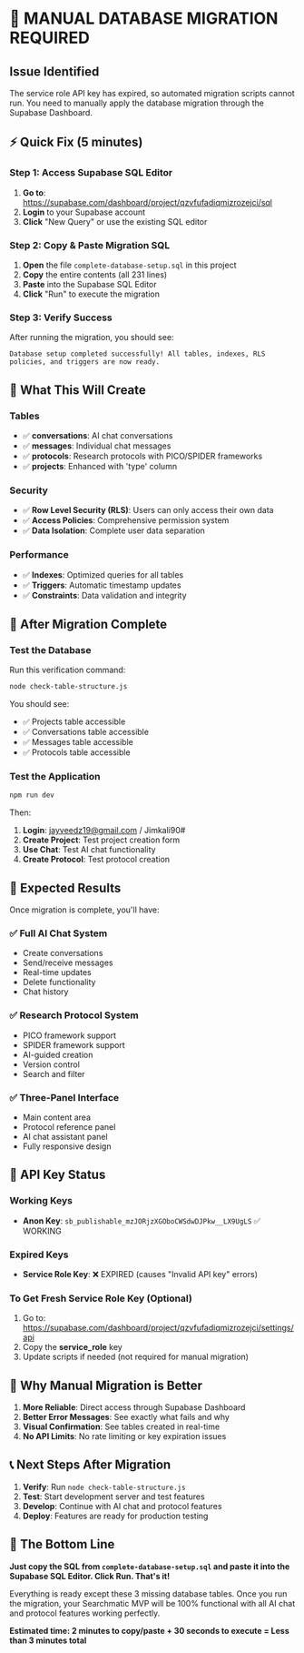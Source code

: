 # 🚨 MANUAL DATABASE MIGRATION REQUIRED

## Issue Identified
The service role API key has expired, so automated migration scripts cannot run. You need to manually apply the database migration through the Supabase Dashboard.

## ⚡ Quick Fix (5 minutes)

### Step 1: Access Supabase SQL Editor
1. **Go to**: https://supabase.com/dashboard/project/qzvfufadiqmizrozejci/sql
2. **Login** to your Supabase account
3. **Click** "New Query" or use the existing SQL editor

### Step 2: Copy & Paste Migration SQL
1. **Open** the file `complete-database-setup.sql` in this project
2. **Copy** the entire contents (all 231 lines)
3. **Paste** into the Supabase SQL Editor
4. **Click** "Run" to execute the migration

### Step 3: Verify Success
After running the migration, you should see:
```
Database setup completed successfully! All tables, indexes, RLS policies, and triggers are now ready.
```

## 🎯 What This Will Create

### Tables
- ✅ **conversations**: AI chat conversations
- ✅ **messages**: Individual chat messages  
- ✅ **protocols**: Research protocols with PICO/SPIDER frameworks
- ✅ **projects**: Enhanced with 'type' column

### Security
- ✅ **Row Level Security (RLS)**: Users can only access their own data
- ✅ **Access Policies**: Comprehensive permission system
- ✅ **Data Isolation**: Complete user data separation

### Performance
- ✅ **Indexes**: Optimized queries for all tables
- ✅ **Triggers**: Automatic timestamp updates
- ✅ **Constraints**: Data validation and integrity

## 🔄 After Migration Complete

### Test the Database
Run this verification command:
```bash
node check-table-structure.js
```

You should see:
- ✅ Projects table accessible
- ✅ Conversations table accessible  
- ✅ Messages table accessible
- ✅ Protocols table accessible

### Test the Application
```bash
npm run dev
```

Then:
1. **Login**: jayveedz19@gmail.com / Jimkali90#
2. **Create Project**: Test project creation form
3. **Use Chat**: Test AI chat functionality
4. **Create Protocol**: Test protocol creation

## 🎉 Expected Results

Once migration is complete, you'll have:

### ✅ Full AI Chat System
- Create conversations
- Send/receive messages
- Real-time updates
- Delete functionality
- Chat history

### ✅ Research Protocol System
- PICO framework support
- SPIDER framework support
- AI-guided creation
- Version control
- Search and filter

### ✅ Three-Panel Interface
- Main content area
- Protocol reference panel
- AI chat assistant panel
- Fully responsive design

## 🔑 API Key Status

### Working Keys
- **Anon Key**: `sb_publishable_mzJORjzXGOboCWSdwDJPkw__LX9UgLS` ✅ WORKING

### Expired Keys
- **Service Role Key**: ❌ EXPIRED (causes "Invalid API key" errors)

### To Get Fresh Service Role Key (Optional)
1. Go to: https://supabase.com/dashboard/project/qzvfufadiqmizrozejci/settings/api
2. Copy the **service_role** key
3. Update scripts if needed (not required for manual migration)

## 🚀 Why Manual Migration is Better

1. **More Reliable**: Direct access through Supabase Dashboard
2. **Better Error Messages**: See exactly what fails and why
3. **Visual Confirmation**: See tables created in real-time
4. **No API Limits**: No rate limiting or key expiration issues

## 📞 Next Steps After Migration

1. **Verify**: Run `node check-table-structure.js`
2. **Test**: Start development server and test features
3. **Develop**: Continue with AI chat and protocol features
4. **Deploy**: Features are ready for production testing

## 🎯 The Bottom Line

**Just copy the SQL from `complete-database-setup.sql` and paste it into the Supabase SQL Editor. Click Run. That's it!**

Everything is ready except these 3 missing database tables. Once you run the migration, your Searchmatic MVP will be 100% functional with all AI chat and protocol features working perfectly.

**Estimated time: 2 minutes to copy/paste + 30 seconds to execute = Less than 3 minutes total**
